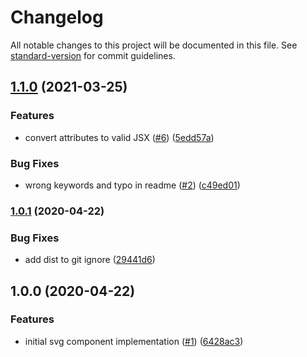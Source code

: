 # Changelog

All notable changes to this project will be documented in this file. See [standard-version](https://github.com/conventional-changelog/standard-version) for commit guidelines.

## [1.1.0](https://github.com/moxystudio/react-svg/compare/v1.0.1...v1.1.0) (2021-03-25)


### Features

* convert attributes to valid JSX ([#6](https://github.com/moxystudio/react-svg/issues/6)) ([5edd57a](https://github.com/moxystudio/react-svg/commit/5edd57a80f0ff5944bb1ef0da9ed4b386aee9750))


### Bug Fixes

* wrong keywords and typo in readme ([#2](https://github.com/moxystudio/react-svg/issues/2)) ([c49ed01](https://github.com/moxystudio/react-svg/commit/c49ed01225a92b3dd687ee4699d09cf7050bac38))

### [1.0.1](https://github.com/moxystudio/react-svg/compare/v1.0.0...v1.0.1) (2020-04-22)


### Bug Fixes

* add dist to git ignore ([29441d6](https://github.com/moxystudio/react-svg/commit/29441d6f55c772f27928a620637c0c5a909f2750))

## 1.0.0 (2020-04-22)


### Features

* initial svg component implementation ([#1](https://github.com/moxystudio/react-svg/issues/1)) ([6428ac3](https://github.com/moxystudio/react-svg/commit/6428ac3d389cd5f2b7a0a5c737816fe4e1c2b5cf))

